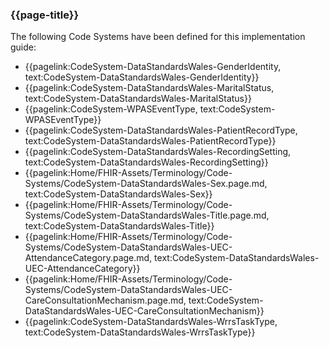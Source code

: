 ### {{page-title}}

The following Code Systems have been defined for this implementation guide:
* {{pagelink:CodeSystem-DataStandardsWales-GenderIdentity, text:CodeSystem-DataStandardsWales-GenderIdentity}}
* {{pagelink:CodeSystem-DataStandardsWales-MaritalStatus, text:CodeSystem-DataStandardsWales-MaritalStatus}}
* {{pagelink:CodeSystem-WPASEventType, text:CodeSystem-WPASEventType}}
* {{pagelink:CodeSystem-DataStandardsWales-PatientRecordType, text:CodeSystem-DataStandardsWales-PatientRecordType}}
* {{pagelink:CodeSystem-DataStandardsWales-RecordingSetting, text:CodeSystem-DataStandardsWales-RecordingSetting}}
* {{pagelink:Home/FHIR-Assets/Terminology/Code-Systems/CodeSystem-DataStandardsWales-Sex.page.md, text:CodeSystem-DataStandardsWales-Sex}}
* {{pagelink:Home/FHIR-Assets/Terminology/Code-Systems/CodeSystem-DataStandardsWales-Title.page.md, text:CodeSystem-DataStandardsWales-Title}}
* {{pagelink:Home/FHIR-Assets/Terminology/Code-Systems/CodeSystem-DataStandardsWales-UEC-AttendanceCategory.page.md, text:CodeSystem-DataStandardsWales-UEC-AttendanceCategory}}
* {{pagelink:Home/FHIR-Assets/Terminology/Code-Systems/CodeSystem-DataStandardsWales-UEC-CareConsultationMechanism.page.md, text:CodeSystem-DataStandardsWales-UEC-CareConsultationMechanism}}
* {{pagelink:CodeSystem-DataStandardsWales-WrrsTaskType, text:CodeSystem-DataStandardsWales-WrrsTaskType}}